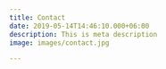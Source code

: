 ```yaml
---
title: Contact
date: 2019-05-14T14:46:10.000+06:00
description: This is meta description
image: images/contact.jpg

---
```

